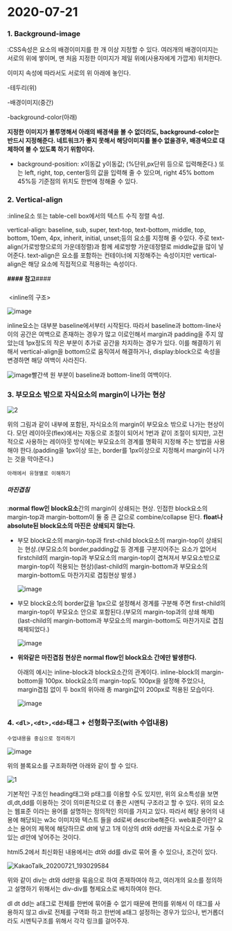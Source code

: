 # 2020-07-21

### 1. Background-image

:CSS속성은 요소의 배경이미지를 한 개 이상 지정할 수 있다. 여러개의 배경이미지는 서로의 위에 쌓이며, 맨 처음 지정한 이미지가 제일 위에(사용자에게 가깝게) 위치한다.

이미지 속성에 따라서도 서로의 위 아래에 놓인다.

-테두리(위)

-배경이미지(중간)

-background-color(아래)

**지정한 이미지가 불투명해서 아래의 배경색을 볼 수 없더라도, background-color는 반드시 지정해준다. 네트워크가 좋지 못해서 해당이미지를 볼수 없을경우, 배경색으로 대체하여 볼 수 있도록 하기 위함이다.**

* background-position: x이동값  y이동값; (%단위,px단위 등으로 입력해준다.) 또는 left, right, top, center등의 값을 입력해 줄 수 있으며, right 45% bottom 45%등 기준점의 위치도 한번에 정해줄 수 있다.



### 2. Vertical-align

:inline요소 또는 table-cell box에서의 텍스트 수직 정렬 속성.

vertical-align: baseline, sub, super, text-top, text-bottom, middle, top, bottom, 10em, 4px, inherit, initial, unset;등의 요소를 지정해 줄 수있다. 주로 text-align(가로방향으로의 가운데정렬)과 함께 세로방향 가운데정렬로 middle값을 많이 넣어준다.  text-align은 요소를 포함하는 컨테이너에 지정해주는 속성이지만 vertical-align은 해당 요소에 직접적으로 적용하는 속성이다.

**#### 참고**####



### 

​                                                            <inline의 구조>

![image](https://user-images.githubusercontent.com/51959017/88045660-d56efc00-cb89-11ea-8a48-caf5ccdf5135.png)

inline요소는 대부분 baseline에서부터 시작된다. 따라서 baseline과 bottom-line사이의 공간은 여백으로 존재하는 경우가 많고 이로인해서 margin과 padding을 주지 않았는데 1px정도의 작은 부분이 추가로 공간을 차지하는 경우가 있다. 이를 해결하기 위해서 vertical-align을 bottom으로 움직여서 해결하거나, display:block으로 속성을 변경하면 해당 여백이 사라진다.

![image](https://user-images.githubusercontent.com/51959017/88047652-ea00c380-cb8c-11ea-8952-2fef9ac85854.png)빨간색 원 부분이 baseline과 bottom-line의 여백이다.

### 3. 부모요소 밖으로 자식요소의 margin이 나가는 현상

![2](https://user-images.githubusercontent.com/51959017/88042973-bf603c00-cb87-11ea-87e1-7384e527fb28.jpg)

위의 그림과 같이 내부에 포함된, 자식요소의 margin이 부모요소 밖으로 나가는 현상이다. 모던 레이아웃(flex)에서는 자동으로 조절이 되어서 1번과 같이 조절이 되지만, 고전적으로 사용하는 레이아웃 방식에는 부모요소의 경계를 명확히 지정해 주는 방법을 사용해야 한다.(padding을 1px이상 또는, border를 1px이상으로 지정해서 margin이 나가는 것을 막아준다.)

`아래에서 유형별로 이해하기`

##### 마진겹침

:**normal flow인 block요소**간의 margin이 상쇄되는 현상. 인접한 block요소의 margin-top과 margin-bottom이 둘 중 큰 값으로 combine/collapse 된다. **float나 absolute된 block요소의 마진은 상쇄되지 않는다.** 



* 부모 block요소의 margin-top과 first-child block요소의 margin-top이 상쇄되는 현상.(부모요소의 border,padding값 등 경계를 구분지어주는 요소가 없어서 firstchild의 margin-top과 부모요소의 margin-top이 겹쳐져서 부모요소밖으로 margin-top이 적용되는 현상)(last-child의 margin-bottom과 부모요소의 margin-bottom도 마찬가지로 겹침현상 발생.)

  ![image](https://user-images.githubusercontent.com/51959017/88124292-b911a480-cc07-11ea-8134-ab606d14b0c4.png)

  

* 부모 block요소의 border값을 1px으로 설정해서 경계를 구분해 주면 first-child의 margin-top이 부모요소 안으로 포함된다.(부모의 margin-top과의 상쇄 해제) (last-child의 margin-bottom과 부모요소의 margin-bottom도 마찬가지로 겹침 해제되었다.)

  ![image](https://user-images.githubusercontent.com/51959017/88123977-fb86b180-cc06-11ea-9fed-1e4354365973.png)

* **위와같은 마진겹침 현상은 normal flow인 block요소 간에만 발생한다.**

  아래의 예시는 inline-block과 block요소간의 관계이다. inline-block의 margin-bottom을 100px. block요소의 margin-top도 100px을 설정해 주었으나, margin겹침 없이 두 box의 위아래 총 margin값이 200px로 적용된 모습이다.

  ![image](https://user-images.githubusercontent.com/51959017/88124309-cb8bde00-cc07-11ea-8dbc-0dd96492ed53.png)



### 4. `<dl>,<dt>,<dd>`태그 + 선형화구조(with 수업내용)

`수업내용을 중심으로 정리하기`

![image](https://user-images.githubusercontent.com/51959017/88043291-3a295700-cb88-11ea-8994-52865f1b504e.png)

위의 블록요소를 구조화하면 아래와 같이 할 수 있다.

![1](https://user-images.githubusercontent.com/51959017/88042967-be2f0f00-cb87-11ea-82d7-0d8b178ad30b.jpg)

기본적인 구조인 heading태그와 p태그를 이용할 수도 있지만, 위의 요소특성을 보면 dl,dt,dd를 이용하는 것이 의미론적으로 더 좋은 시멘틱 구조라고 할 수 있다. 위의 요소는 웹표준 이라는 용어를 설명하는 정의적인 의미를 가지고 있다. 따라서 해당 용어의 내용에 해당되는 w3c 이미지와 텍스트 들을 dd로써 describe해준다. web표준이란? 요소는 용어의 제목에 해당하므로 dt에 넣고 1개 이상의 dt와 dd만을 자식요소로 가질 수 있는 dl안에 넣어주는 것이다.

html5.2에서 최신화된 내용에서는 dt와 dd를 div로 묶어 줄 수 있으나, 조건이 있다.

![KakaoTalk_20200721_193029584](https://user-images.githubusercontent.com/51959017/88044367-00a51b80-cb89-11ea-8103-2ab3a3e0c8cf.jpg)

위와 같이 div는 dt와 dd만을 묶음으로 하여 존재하여야 하고, 여러개의 요소를 정의하고 설명하기 위해서는 div-div를 형제요소로 배치하여야 한다.

dl dt dd는 a태그로 전체를 한번에 묶어줄 수 없기 때문에 편의를 위해서 이 태그를 사용하지 않고 div로 전체를 구역화 하고 한번에 a태그 설정하는 경우가 있으나, 번거롭더라도 시멘틱구조를 위해서 각각 링크를 걸어주자.
